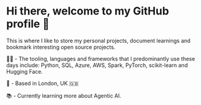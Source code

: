 # Hi there, welcome to my GitHub profile :wave:

This is where I like to store my personal projects, document learnings and bookmark interesting open source projects.

👨‍💻 - The tooling, languages and frameworks that I predominantly use these days include:
Python, SQL, Azure, AWS, Spark, PyTorch, scikit-learn and Hugging Face.

📍 - Based in London, UK :uk:

📚 - Currently learning more about Agentic AI.

